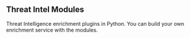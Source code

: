 ## Threat Intel Modules

Threat Intelligence enrichment plugins in Python. You can build your own enrichment service with the modules.